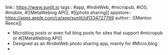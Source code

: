 link:: https://www.sunlit.io
tags:: #app, #IndieWeb, #micropub, #iOS, #mobile, #[[MetaWeblog API]], #[[photo sharing]] 
appstore:: https://apps.apple.com/ca/app/sunlit/id1334727769
author:: [[Manton Reece]]

- Microblog posts or even full blog posts for sites that support #micropub or #[[MetaWeblog API]]
- Designed as an #IndieWeb photo sharing app, mainly for #Micro.blog
-
